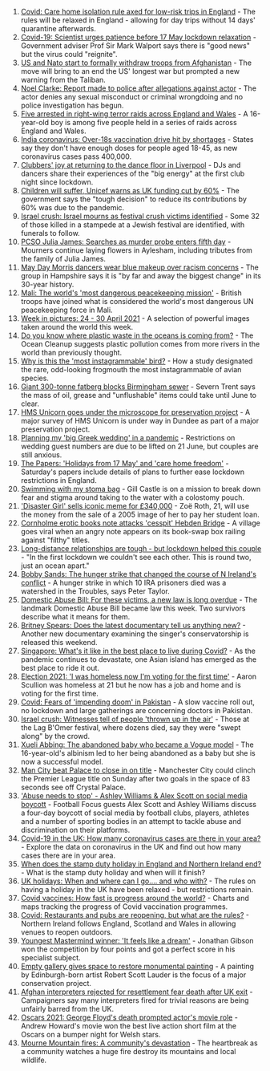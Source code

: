 1. [Covid: Care home isolation rule axed for low-risk trips in England](https://www.bbc.co.uk/news/uk-56951974) - The rules will be relaxed in England - allowing for day trips without 14 days' quarantine afterwards.
2. [Covid-19: Scientist urges patience before 17 May lockdown relaxation](https://www.bbc.co.uk/news/uk-56955105) - Government adviser Prof Sir Mark Walport says there is "good news" but the virus could "reignite".
3. [US and Nato start to formally withdraw troops from Afghanistan](https://www.bbc.co.uk/news/world-us-canada-56955702) - The move will bring to an end the US' longest war but prompted a new warning from the Taliban.
4. [Noel Clarke: Report made to police after allegations against actor](https://www.bbc.co.uk/news/entertainment-arts-56956429) - The actor denies any sexual misconduct or criminal wrongdoing and no police investigation has begun.
5. [Five arrested in right-wing terror raids across England and Wales](https://www.bbc.co.uk/news/uk-england-leeds-56955711) - A 16-year-old boy is among five people held in a series of raids across England and Wales.
6. [India coronavirus: Over-18s vaccination drive hit by shortages](https://www.bbc.co.uk/news/world-asia-india-56345591) - States say they don't have enough doses for people aged 18-45, as new coronavirus cases pass 400,000.
7. [Clubbers' joy at returning to the dance floor in Liverpool](https://www.bbc.co.uk/news/uk-england-merseyside-56956244) - DJs and dancers share their experiences of the "big energy" at the first club night since lockdown.
8. [Children will suffer, Unicef warns as UK funding cut by 60%](https://www.bbc.co.uk/news/uk-56957577) - The government says the "tough decision" to reduce its contributions by 60% was due to the pandemic.
9. [Israel crush: Israel mourns as festival crush victims identified](https://www.bbc.co.uk/news/world-middle-east-56955396) - Some 32 of those killed in a stampede at a Jewish festival are identified, with funerals to follow.
10. [PCSO Julia James: Searches as murder probe enters fifth day](https://www.bbc.co.uk/news/uk-england-kent-56955923) - Mourners continue laying flowers in Aylesham, including tributes from the family of Julia James.
11. [May Day Morris dancers wear blue makeup over racism concerns](https://www.bbc.co.uk/news/uk-england-hampshire-56956071) - The group in Hampshire says it is "by far and away the biggest change" in its 30-year history.
12. [Mali: The world's 'most dangerous peacekeeping mission'](https://www.bbc.co.uk/news/world-africa-56949408) - British troops have joined what is considered the world's most dangerous UN peacekeeping force in Mali.
13. [Week in pictures: 24 - 30 April 2021](https://www.bbc.co.uk/news/in-pictures-56931344) - A selection of powerful images taken around the world this week.
14. [Do you know where plastic waste in the oceans is coming from?](https://www.bbc.co.uk/news/science-environment-56937300) - The Ocean Cleanup suggests plastic pollution comes from more rivers in the world than previously thought.
15. [Why is this the 'most instagrammable' bird?](https://www.bbc.co.uk/news/science-environment-56946165) - How a study designated the rare, odd-looking frogmouth the most instagrammable of avian species.
16. [Giant 300-tonne fatberg blocks Birmingham sewer](https://www.bbc.co.uk/news/uk-england-birmingham-56952152) - Severn Trent says the mass of oil, grease and "unflushable" items could take until June to clear.
17. [HMS Unicorn goes under the microscope for preservation project](https://www.bbc.co.uk/news/uk-scotland-tayside-central-56818539) - A major survey of HMS Unicorn is under way in Dundee as part of a major preservation project.
18. [Planning my 'big Greek wedding' in a pandemic](https://www.bbc.co.uk/news/uk-england-london-56913278) - Restrictions on wedding guest numbers are due to be lifted on 21 June, but couples are still anxious.
19. [The Papers: 'Holidays from 17 May' and 'care home freedom'](https://www.bbc.co.uk/news/blogs-the-papers-56952475) - Saturday's papers include details of plans to further ease lockdown restrictions in England.
20. [Swimming with my stoma bag](https://www.bbc.co.uk/news/uk-56936346) - Gill Castle is on a mission to break down fear and stigma around taking to the water with a colostomy pouch.
21. ['Disaster Girl' sells iconic meme for £340,000](https://www.bbc.co.uk/news/world-us-canada-56948514) - Zoë Roth, 21, will use the money from the sale of a 2005 image of her to pay her student loan.
22. [Cornholme erotic books note attacks 'cesspit' Hebden Bridge](https://www.bbc.co.uk/news/uk-england-leeds-56948184) - A village goes viral when an angry note appears on its book-swap box railing against "filthy" titles.
23. [Long-distance relationships are tough - but lockdown helped this couple](https://www.bbc.co.uk/news/uk-56762942) - "In the first lockdown we couldn't see each other. This is round two, just an ocean apart."
24. [Bobby Sands: The hunger strike that changed the course of N Ireland's conflict](https://www.bbc.co.uk/news/stories-56937259) - A hunger strike in which 10 IRA prisoners died was a watershed in the Troubles, says Peter Taylor.
25. [Domestic Abuse Bill: For these victims, a new law is long overdue](https://www.bbc.co.uk/news/uk-56945169) - The landmark Domestic Abuse Bill became law this week. Two survivors describe what it means for them.
26. [Britney Spears: Does the latest documentary tell us anything new?](https://www.bbc.co.uk/news/entertainment-arts-56801778) - Another new documentary examining the singer's conservatorship is released this weekend.
27. [Singapore: What's it like in the best place to live during Covid?](https://www.bbc.co.uk/news/world-asia-56939261) - As the pandemic continues to devastate, one Asian island has emerged as the best place to ride it out.
28. [Election 2021: 'I was homeless now I'm voting for the first time'](https://www.bbc.co.uk/news/uk-england-tyne-56860231) - Aaron Scullion was homeless at 21 but he now has a job and home and is voting for the first time.
29. [Covid: Fears of 'impending doom' in Pakistan](https://www.bbc.co.uk/news/world-asia-56888541) - A slow vaccine roll out, no lockdown and large gatherings are concerning doctors in Pakistan.
30. [Israel crush: Witnesses tell of people 'thrown up in the air'](https://www.bbc.co.uk/news/world-middle-east-56940704) - Those at the Lag B'Omer festival, where dozens died, say they were "swept along" by the crowd.
31. [Xueli Abbing: The abandoned baby who became a Vogue model](https://www.bbc.co.uk/news/world-asia-china-56464881) - The 16-year-old's albinism led to her being abandoned as a baby but she is now a successful model.
32. [Man City beat Palace to close in on title](https://www.bbc.co.uk/sport/football/56869463) - Manchester City could clinch the Premier League title on Sunday after two goals in the space of 83 seconds see off Crystal Palace.
33. ['Abuse needs to stop' - Ashley Williams & Alex Scott on social media boycott](https://www.bbc.co.uk/sport/av/football/56956918) - Football Focus guests Alex Scott and Ashley Williams discuss a four-day boycott of social media by football clubs, players, athletes and a number of sporting bodies in an attempt to tackle abuse and discrimination on their platforms.
34. [Covid-19 in the UK: How many coronavirus cases are there in your area?](https://www.bbc.co.uk/news/uk-51768274) - Explore the data on coronavirus in the UK and find out how many cases there are in your area.
35. [When does the stamp duty holiday in England and Northern Ireland end?](https://www.bbc.co.uk/news/business-53319433) - What is the stamp duty holiday and when will it finish?
36. [UK holidays: When and where can I go.... and who with?](https://www.bbc.co.uk/news/explainers-52646738) - The rules on having a holiday in the UK have been relaxed - but restrictions remain.
37. [Covid vaccines: How fast is progress around the world?](https://www.bbc.co.uk/news/world-56237778) - Charts and maps tracking the progress of Covid vaccination programmes.
38. [Covid: Restaurants and pubs are reopening, but what are the rules?](https://www.bbc.co.uk/news/business-52977388) - Northern Ireland follows England, Scotland and Wales in allowing venues to reopen outdoors.
39. [Youngest Mastermind winner: 'It feels like a dream'](https://www.bbc.co.uk/news/uk-56900431) - Jonathan Gibson won the competition by four points and got a perfect score in his specialist subject.
40. [Empty gallery gives space to restore monumental painting](https://www.bbc.co.uk/news/uk-scotland-56900966) - A painting by Edinburgh-born artist Robert Scott Lauder is the focus of a major conservation project.
41. [Afghan interpreters rejected for resettlement fear death after UK exit](https://www.bbc.co.uk/news/world-asia-56831875) - Campaigners say many interpreters fired for trivial reasons are being unfairly barred from the UK.
42. [Oscars 2021: George Floyd's death prompted actor's movie role](https://www.bbc.co.uk/news/uk-wales-56878743) - Andrew Howard's movie won the best live action short film at the Oscars on a bumper night for Welsh stars.
43. [Mourne Mountain fires: A community's devastation](https://www.bbc.co.uk/news/uk-northern-ireland-56879021) - The heartbreak as a community watches a huge fire destroy its mountains and local wildlife.
